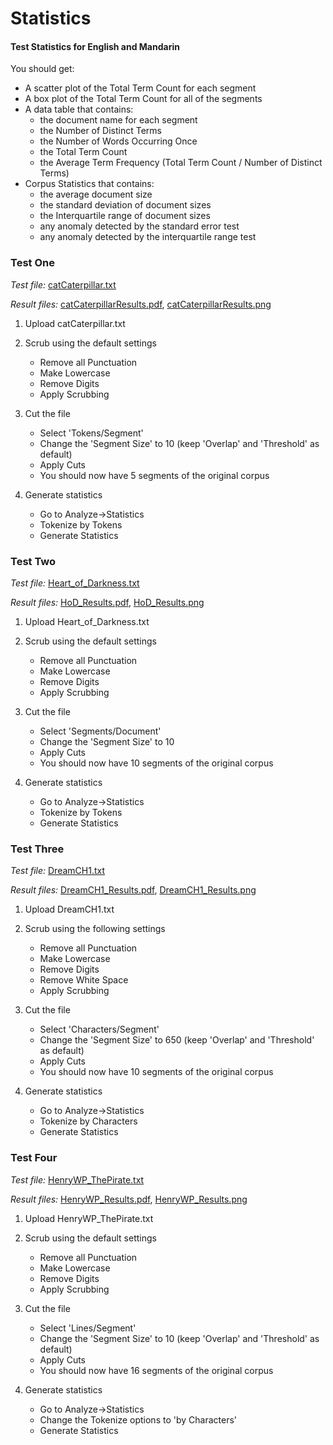 # Statistics

#### Test Statistics for English and Mandarin 

You should get:
- A scatter plot of the Total Term Count for each segment
- A box plot of the Total Term Count for all of the segments
- A data table that contains:
    - the document name for each segment
    - the Number of Distinct Terms
    - the Number of Words Occurring Once
    - the Total Term Count
    - the Average Term Frequency (Total Term Count / Number of Distinct Terms)
- Corpus Statistics that contains:
    - the average document size
    - the standard deviation of document sizes
    - the Interquartile range of document sizes
    - any anomaly detected by the standard error test
    - any anomaly detected by the interquartile range test

### Test One

*Test file:* [catCaterpillar.txt](https://github.com/WheatonCS/Lexos/blob/master/test/test_suite/Statistics/Stats_How_To_Use/FilesToUse/catCaterpillar.txt)

*Result files:* [catCaterpillarResults.pdf](https://github.com/WheatonCS/Lexos/blob/master/test/test_suite/Statistics/Stats_How_To_Use/ResultsToExpect/catCaterpillarResults.pdf), [catCaterpillarResults.png](https://github.com/WheatonCS/Lexos/blob/master/test/test_suite/Statistics/Stats_How_To_Use/ResultsToExpect/catCaterpillarResults.png)

1. Upload catCaterpillar.txt

2. Scrub using the default settings
	- Remove all Punctuation
	- Make Lowercase
	- Remove Digits
	- Apply Scrubbing
	
3. Cut the file
	- Select 'Tokens/Segment'
	- Change the 'Segment Size' to 10 (keep 'Overlap' and 'Threshold' as default)
	- Apply Cuts 
	- You should now have 5 segments of the original corpus
	
4. Generate statistics
	- Go to Analyze->Statistics
	- Tokenize by Tokens 
	- Generate Statistics

### Test Two

*Test file:* [Heart_of_Darkness.txt](https://github.com/WheatonCS/Lexos/blob/master/test/test_suite/Statistics/Stats_How_To_Use/FilesToUse/Heart_of_Darkness.txt)

*Result files:* [HoD_Results.pdf](https://github.com/WheatonCS/Lexos/blob/master/test/test_suite/Statistics/Stats_How_To_Use/ResultsToExpect/HoD_Results.pdf), [HoD_Results.png](https://github.com/WheatonCS/Lexos/blob/master/test/test_suite/Statistics/Stats_How_To_Use/ResultsToExpect/HoD_Results.png)

1. Upload Heart_of_Darkness.txt

2. Scrub using the default settings
	- Remove all Punctuation
	- Make Lowercase
	- Remove Digits
	- Apply Scrubbing
	
3. Cut the file
	- Select 'Segments/Document'
	- Change the 'Segment Size' to 10
	- Apply Cuts 
	- You should now have 10 segments of the original corpus
	
4. Generate statistics
	- Go to Analyze->Statistics
	- Tokenize by Tokens 
	- Generate Statistics


### Test Three

*Test file:* [DreamCH1.txt](https://github.com/WheatonCS/Lexos/blob/master/test/test_suite/Statistics/Stats_How_To_Use/FilesToUse/DreamCH1.txt)

*Result files:* [DreamCH1_Results.pdf](https://github.com/WheatonCS/Lexos/blob/master/test/test_suite/Statistics/Stats_How_To_Use/ResultsToExpect/DreamCH1_Results.pdf), [DreamCH1_Results.png](https://github.com/WheatonCS/Lexos/blob/master/test/test_suite/Statistics/Stats_How_To_Use/ResultsToExpect/DreamCH1_Results.png)

1. Upload DreamCH1.txt

2. Scrub using the following settings
	- Remove all Punctuation
	- Make Lowercase
	- Remove Digits
	- Remove White Space
	- Apply Scrubbing
	
3. Cut the file
	- Select 'Characters/Segment'
	- Change the 'Segment Size' to 650 (keep 'Overlap' and 'Threshold' as default)
	- Apply Cuts 
	- You should now have 10 segments of the original corpus
	
4. Generate statistics
	- Go to Analyze->Statistics
	- Tokenize by Characters
	- Generate Statistics

### Test Four

*Test file:* [HenryWP_ThePirate.txt](https://github.com/WheatonCS/Lexos/blob/master/test/test_suite/Statistics/Stats_How_To_Use/FilesToUse/HenryWP_ThePirate.txt)

*Result files:* [HenryWP_Results.pdf](https://github.com/WheatonCS/Lexos/blob/master/test/test_suite/Statistics/Stats_How_To_Use/ResultsToExpect/HenryWP_Results.pdf), [HenryWP_Results.png](https://github.com/WheatonCS/Lexos/blob/master/test/test_suite/Statistics/Stats_How_To_Use/ResultsToExpect/HenryWP_Results.png)

1. Upload HenryWP_ThePirate.txt

2. Scrub using the default settings
	- Remove all Punctuation
	- Make Lowercase
	- Remove Digits
	- Apply Scrubbing
	
3. Cut the file
	- Select 'Lines/Segment'
	- Change the 'Segment Size' to 10 (keep 'Overlap' and 'Threshold' as default)
	- Apply Cuts 
	- You should now have 16 segments of the original corpus
	
4. Generate statistics
	- Go to Analyze->Statistics
	- Change the Tokenize options to 'by Characters'
	- Generate Statistics
